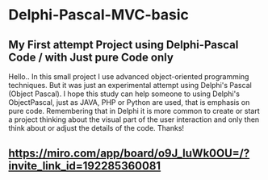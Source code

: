 # Delphi-Pascal-MVC-basic
## My First attempt Project using Delphi-Pascal Code / with Just pure Code only

Hello.. In this small project I use advanced object-oriented programming techniques. But it was just an experimental attempt using Delphi's Pascal (Object Pascal). I hope this study can help someone to using Delphi's ObjectPascal, just as JAVA, PHP or Python are used, that is emphasis on pure code. Remembering that in Delphi it is more common to create or start a project thinking about the visual part of the user interaction and only then think about or adjust the details of the code. Thanks!

## https://miro.com/app/board/o9J_luWk0OU=/?invite_link_id=192285360081
